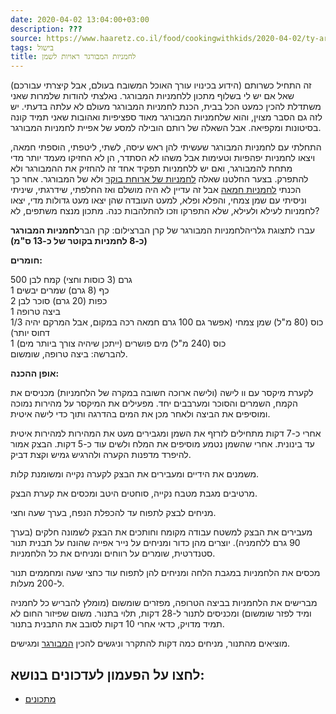 ```yaml
---
date: 2020-04-02 13:04:00+03:00
description: ???
source: https://www.haaretz.co.il/food/cookingwithkids/2020-04-02/ty-article/0000017f-f8fc-d47e-a37f-f9fc06fa0000
tags: בישול
title: לחמניות המבורגר ראויות לשמן
---
```


זה התחיל כשרותם (הידוע בכינויו עורך האוכל המשובח בעולם, אבל קיצרתי עבורכם) שאל אם יש לי בשלוף מתכון ללחמניות המבורגר. נאלצתי להודות שלמרות שאני משתדלת להכין כמעט הכל בבית, הכנת לחמניות המבורגר מעולם לא עלתה בדעתי. יש לזה גם הסבר מצוין, והוא שלחמניות המבורגר מאוד ספציפיות ואהובות שאני תמיד קונה בסיטונות ומקפיאה. אבל השאלה של רותם הובילה למסע של אפיית לחמניות המבורגר. 

התחלתי עם לחמניות המבורגר שעשיתי להן ראש עיסה, לשתי, ליטפתי, הוספתי חמאה, ויצאו לחמניות יפהפיות וטעימות אבל משהו לא הסתדר, הן לא החזיקו מעמד יותר מדי מתחת להמבורגר, ואם יש ללחמניות תפקיד אחד זה להחזיק את ההמבורגר ולא להתפרק. בצער החלטנו שאלה [לחמניות של ארוחת בוקר](/food/10-recipes/2020-03-26/ty-article-magazine/0000017f-f75a-d318-afff-f77bc1b30000) ולא של המבורגר. אחר כך הכנתי [לחמניות חמאה](/food/cookingwithkids/2020-01-16/ty-article/0000017f-f8fa-d47e-a37f-f9fe57ac0000) אבל זה עדיין לא היה מושלם ואז החלפתי, שידרגתי, שיניתי וניסיתי עם שמן צמחי, והפלא ופלא, למעט העובדה שהן יצאו מעט גדולות מדי, יצאו לחמניות לעילא ולעילא, שלא התפרקו וזכו להתלהבות כנה. מתכון מנצח משתפים, לא? 

 עברו לתצוגת גלריהלחמניות המבורגר של קרן הברצילום: קרן הבר**לחמניות המבורגר (כ-8 לחמניות בקוטר של כ-13 ס"מ)** 

**חומרים:** 

500 גרם (3 כוסות וחצי) קמח לבן   
 1 כף (8 גרם) שמרים יבשים   
 2 כפות (20 גרם) סוכר לבן   
 1 ביצה טרופה   
 1/3 כוס (80 מ"ל) שמן צמחי (אפשר גם 100 גרם חמאה רכה במקום, אבל המרקם יהיה דחוס יותר)   
 1 כוס (240 מ"ל) מים פושרים (ייתכן שיהיה צורך ביותר מים)   
 להברשה: ביצה טרופה, שומשום. 

**אופן ההכנה:** 

לקערת מיקסר עם וו לישה (ולישה ארוכה חשובה במקרה של הלחמניות) מכניסים את הקמח, השמרים והסוכר ומערבבים יחד. מפעילים את המיקסר על מהירות נמוכה ומוסיפים את הביצה ולאחר מכן את המים בהדרגה ותוך כדי לישה איטית. 

אחרי כ-7 דקות מתחילים לזרזף את השמן ומגבירים מעט את המהירות למהירות איטית עד בינונית. אחרי שהשמן נטמע מוסיפים את המלח ולשים עוד כ-5 דקות. הבצק אמור להיפרד מדפנות הקערה ולהרגיש גמיש וקצת דביק. 

משמנים את הידיים ומעבירים את הבצק לקערה נקייה ומשומנת קלות. 

מרטיבים מגבת מטבח נקייה, סוחטים היטב ומכסים את קערת הבצק. 

מניחים לבצק לתפוח עד להכפלת הנפח, בערך שעה וחצי. 

מעבירים את הבצק למשטח עבודה מקומח וחותכים את הבצק לשמונה חלקים (בערך 90 גרם ללחמניה). יוצרים מהן כדור ומניחים על נייר אפייה שהונח על תבנית תנור סטנדרטית, שומרים על רווחים ומניחים את כל הלחמניות. 

מכסים את הלחמניות במגבת הלחה ומניחים להן לתפוח עוד כחצי שעה ומחממים תנור ל-200 מעלות. 

מברישים את הלחמניות בביצה הטרופה, מפזרים שומשום (מומלץ להבריש כל לחמניה ומיד לפזר שומשום) ומכניסים לתנור ל-28 דקות, תלוי בתנור. משום שפיזור החום לא תמיד מדויק, כדאי אחרי 10 דקות לסובב את התבנית בתנור. 

מוציאים מהתנור, מניחים כמה דקות להתקרר וניגשים להכין [המבורגר](/food/10-recipes/2023-04-24/ty-article-magazine/0000017f-efba-d487-abff-fffedd010000) ומגישים.

לחצו על הפעמון לעדכונים בנושא:
------------------------------

* [מתכונים](/ty-tag/recipes-0000017f-da28-dea8-a77f-de6a4ba50000)